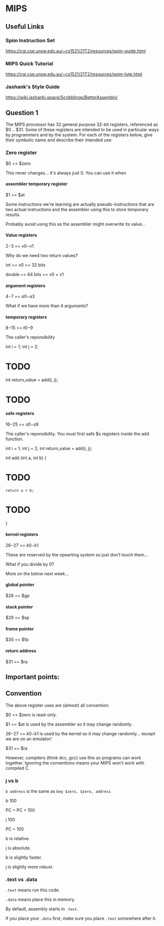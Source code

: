 # MIPS

## Useful Links

### Spim Instruction Set

https://cgi.cse.unsw.edu.au/~cs1521/21T2/resources/spim-guide.html

### MIPS Quick Tutorial

https://cgi.cse.unsw.edu.au/~cs1521/21T2/resources/spim-tute.html

### Jashank's Style Guide

https://wiki.jashankj.space/Scribblings/BetterAssembly/


## Question 1

The MIPS processor has 32 general purpose 32-bit registers, referenced as $0 .. $31. Some of these registers are intended to be used in particular ways by programmers and by the system. For each of the registers below, give their symbolic name and describe their intended use: 


### Zero register
$0 == $zero

This never changes... it's always just 0.
You can use it when 


#### assembler temporary register
$1 == $at

Some instructions we're learning are actually pseudo-instructions that are two actual instructions and the assembler using this to store temporary results.

Probably avoid using this as the assembler might overwrite its value...


#### Value registers
$2-$3 == $v0-$v1

Why do we need two return values?

int == v0 == 32 bits

double == 64 bits == v0 + v1


#### argument registers
$4-$7 == $a0-$a3

What if we have more than 4 arguments?


#### temporary registers
$8-$15 == $t0-$9

The caller's reponsibility

int i = 1;
int j = 2;
# TODO
int return_value = add(i, j);
# TODO


#### safe registers
$16-$25 == $s0-$s9

The caller's reponsibility. You *must* first safe $s registers inside the add function.

int i = 1;
int j = 2;
int return_value = add(i, j);

int add (int a, int b) {
# TODO
    return a + b;
# TODO
}


#### kernel registers
$26-$27 == $k0-$k1

These are reserved by the opearting system so just don't touch them...

What if you divide by 0?


More on the below next week...

#### global pointer
$28 == $gp


#### stack pointer
$29 == $sp


#### frame pointer
$30 == $fp


#### return address
$31 == $ra


## Important points:

## Convention

The above register uses are (almost) all convention.

$0 == $zero is read-only.

$1 == $at is used by the assembler so it may change randomly.

$26-$27 == $k0-$k1 is used by the kernel so it may change randomly... except we are on an emulator!

$31 == $ra

However, compilers (think dcc, gcc) use this so programs can work together. Ignoring the conventions means your MIPS won't work with compiled C.


### j vs b

`b address` is the same as `beq $zero, $zero, address`

b 100

PC = PC + 100

j 100

PC = 100

b is relative.

j is absolute.

b is slightly faster.

j is slightly more robust.

### .text vs .data

`.text` means run this code.

`.data` means place this in memory.

By default, assembly starts in `.text`.

If you place your `.data` first, make sure you place `.text` somewhere after it.
